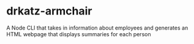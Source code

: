 # drkatz-armchair
A Node CLI that takes in information about employees and generates an HTML webpage that displays summaries for each person
